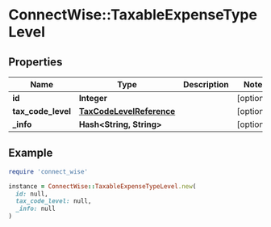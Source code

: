 # ConnectWise::TaxableExpenseTypeLevel

## Properties

| Name | Type | Description | Notes |
| ---- | ---- | ----------- | ----- |
| **id** | **Integer** |  | [optional] |
| **tax_code_level** | [**TaxCodeLevelReference**](TaxCodeLevelReference.md) |  | [optional] |
| **_info** | **Hash&lt;String, String&gt;** |  | [optional] |

## Example

```ruby
require 'connect_wise'

instance = ConnectWise::TaxableExpenseTypeLevel.new(
  id: null,
  tax_code_level: null,
  _info: null
)
```

